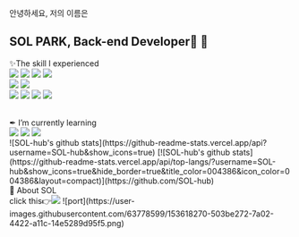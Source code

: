안녕하세요, 저의 이름은

SOL PARK, Back-end Developer💪 🌱
--------------------------------------------
✨The skill I experienced<br/>
    <img src="https://img.shields.io/badge/java-007396?style=for-the-badge&logo=java&logoColor=white">
    <img src="https://img.shields.io/badge/Eclipse-2C2255?style=for-the-badge&logo=Eclipse&logoColor=white">
    <img src="https://img.shields.io/badge/spring-6DB33F?style=for-the-badge&logo=spring&logoColor=white">
    <img src="https://img.shields.io/badge/spring boot-6DB33F?style=for-the-badge&logo=spring boot&logoColor=white">
    <br/>
    <img src="https://img.shields.io/badge/oracle-F80000?style=for-the-badge&logo=oracle&logoColor=white">
    <img src="https://img.shields.io/badge/mysql-4479A1?style=for-the-badge&logo=mysql&logoColor=white">
<br/>
    <img src="https://img.shields.io/badge/jquery-0769AD?style=for-the-badge&logo=jquery&logoColor=white">
    <img src="https://img.shields.io/badge/JavaScript-F7DF1E?style=for-the-badge&logo=JavaScript&logoColor=black">
    <img src="https://img.shields.io/badge/html5-E34F26?style=for-the-badge&logo=html5&logoColor=white">
    <img src="https://img.shields.io/badge/css-1572B6?style=for-the-badge&logo=css3&logoColor=white">
    
<br/>
✒ I’m currently learning
<br/>
<img src="https://img.shields.io/badge/Spring Security-6DB33F?style=for-the-badge&logo=Spring Security&logoColor=white">
<img src="https://img.shields.io/badge/react-61DAFB?style=for-the-badge&logo=react&logoColor=black">
<img src="https://img.shields.io/badge/typescript-3178C6?style=for-the-badge&logo=typescript&logoColor=white">

<br/>
![SOL-hub's github stats](https://github-readme-stats.vercel.app/api?username=SOL-hub&show_icons=true)
[![SOL-hub's github stats](https://github-readme-stats.vercel.app/api/top-langs/?username=SOL-hub&show_icons=true&hide_border=true&title_color=004386&icon_color=004386&layout=compact)](https://github.com/SOL-hub)

<br/>
💚 About SOL
<br/>click this👉<img src="https://img.shields.io/badge/Portfolio-F24E1E?style=for-the-badge&logo=SOL&logoColor=white">
 ![port](https://user-images.githubusercontent.com/63778599/153618270-503be272-7a02-4422-a11c-14e5289d95f5.png)
